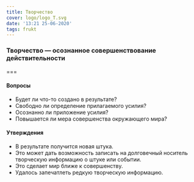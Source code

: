 ```yaml
---
title: Творчество
cover: logo/logo_T.svg
date: '13:21 25-06-2020'
tags: frukt
---
```


### Творчество — осознанное совершенствование действительности

===

#### Вопросы

- Будет ли что-то создано в результате?
- Свободно ли определение прилагаемого усилия?
- Осознанно ли приложение усилия?
- Повышается ли мера совершенства окружающего мира?

#### Утверждения

- В результате получится новая штука.
- Это может дать возможность записать на долговечный носитель творческую информацию о штуке или событии.
- Это сделает мир ближе к совершенству.
- Удалось запечатлеть редкую творческую информацию.
